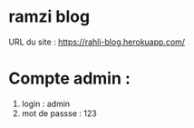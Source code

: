 # ramzi blog
URL du site : https://rahli-blog.herokuapp.com/
# Compte admin : 
1. login : admin 
1. mot de passse : 123
